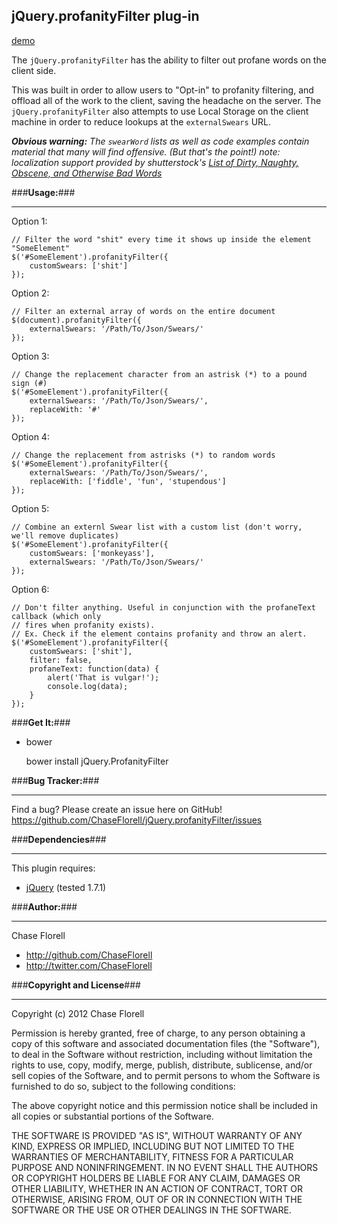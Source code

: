 <!-- a comment-->
## **jQuery.profanityFilter plug-in** ##

[demo](https://chaseflorell.github.io/jQuery.ProfanityFilter/demo/)

The `jQuery.profanityFilter` has the ability to filter out profane words on the client side.

This was built in order to allow users to "Opt-in" to profanity filtering, and offload all of the work to the client, saving the headache on the server. The `jQuery.profanityFilter` also attempts to use Local Storage on the client machine in order to reduce lookups at the `externalSwears` URL.

***Obvious warning:*** *The `swearWord` lists as well as code examples contain material that many will find offensive. (But that's the point!)*
*note: localization support provided by shutterstock's [List of Dirty, Naughty, Obscene, and Otherwise Bad Words](https://github.com/shutterstock/List-of-Dirty-Naughty-Obscene-and-Otherwise-Bad-Words)*

###**Usage:**###

---

Option 1:

    // Filter the word "shit" every time it shows up inside the element "SomeElement"
    $('#SomeElement').profanityFilter({
        customSwears: ['shit']
    });

Option 2:

    // Filter an external array of words on the entire document
    $(document).profanityFilter({
        externalSwears: '/Path/To/Json/Swears/'
    });

Option 3:

    // Change the replacement character from an astrisk (*) to a pound sign (#)
    $('#SomeElement').profanityFilter({
        externalSwears: '/Path/To/Json/Swears/',
        replaceWith: '#'
    });

Option 4:

    // Change the replacement from astrisks (*) to random words
    $('#SomeElement').profanityFilter({
        externalSwears: '/Path/To/Json/Swears/',
        replaceWith: ['fiddle', 'fun', 'stupendous']
    });

Option 5:

    // Combine an externl Swear list with a custom list (don't worry, we'll remove duplicates)
    $('#SomeElement').profanityFilter({
        customSwears: ['monkeyass'],
        externalSwears: '/Path/To/Json/Swears/'
    });

Option 6:

    // Don't filter anything. Useful in conjunction with the profaneText callback (which only
    // fires when profanity exists).
    // Ex. Check if the element contains profanity and throw an alert.
    $('#SomeElement').profanityFilter({
        customSwears: ['shit'],
        filter: false,
        profaneText: function(data) {
            alert('That is vulgar!');
            console.log(data);
        }
    });


###**Get It:**###

 - bower
 
    bower install jQuery.ProfanityFilter

###**Bug Tracker:**###

---

Find a bug? Please create an issue here on GitHub!
https://github.com/ChaseFlorell/jQuery.profanityFilter/issues


###**Dependencies**###

----

This plugin requires:

 - [jQuery](http://jquery.com/) (tested 1.7.1)

###**Author:**###

---

Chase Florell

 - http://github.com/ChaseFlorell
 - http://twitter.com/ChaseFlorell

###**Copyright and License**###

---

Copyright (c) 2012 Chase Florell

Permission is hereby granted, free of charge, to any person obtaining
a copy of this software and associated documentation files (the
"Software"), to deal in the Software without restriction, including
without limitation the rights to use, copy, modify, merge, publish,
distribute, sublicense, and/or sell copies of the Software, and to
permit persons to whom the Software is furnished to do so, subject to
the following conditions:

The above copyright notice and this permission notice shall be
included in all copies or substantial portions of the Software.

THE SOFTWARE IS PROVIDED "AS IS", WITHOUT WARRANTY OF ANY KIND,
EXPRESS OR IMPLIED, INCLUDING BUT NOT LIMITED TO THE WARRANTIES OF
MERCHANTABILITY, FITNESS FOR A PARTICULAR PURPOSE AND
NONINFRINGEMENT. IN NO EVENT SHALL THE AUTHORS OR COPYRIGHT HOLDERS BE
LIABLE FOR ANY CLAIM, DAMAGES OR OTHER LIABILITY, WHETHER IN AN ACTION
OF CONTRACT, TORT OR OTHERWISE, ARISING FROM, OUT OF OR IN CONNECTION
WITH THE SOFTWARE OR THE USE OR OTHER DEALINGS IN THE SOFTWARE.
